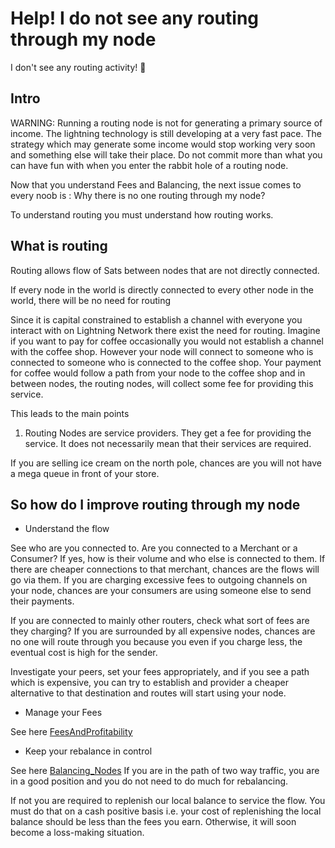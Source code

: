 # Help! I do not see any routing through my node

I don't see any routing activity! 🙁

## Intro

WARNING: Running a routing node is not for generating a primary source of income. The lightning technology is still developing at a very fast pace. The strategy which may generate some income would stop working very soon and something else will take their place. Do not commit more than what you can have fun with when you enter the rabbit hole of a routing node.

Now that you understand Fees and Balancing, the next issue comes to every noob is : Why there is no one routing through my node?

To understand routing you must understand how routing works.

## What is routing

Routing allows flow of Sats between nodes that are not directly connected.

If every node in the world is directly connected to every other node in the world, there will be no need for routing

Since it is capital constrained to establish a channel with everyone you interact with on Lightning Network there exist the need for routing. Imagine if you want to pay for coffee occasionally you would not establish a channel with the coffee shop. However your node will connect to someone who is connected to someone who is connected to the coffee shop. Your payment for coffee would follow a path from your node to the coffee shop and in between nodes, the routing nodes, will collect some fee for providing this service.

This leads to the main points

1. Routing Nodes are service providers. They get a fee for providing the service. It does not necessarily mean that their services are required.

If you are selling ice cream on the north pole, chances are you will not have a mega queue in front of your store.

## So how do I improve routing through my node

- Understand the flow

See who are you connected to. Are you connected to a Merchant or a Consumer? If yes, how is their volume and who else is connected to them. If there are cheaper connections to that merchant, chances are the flows will go via them. If you are charging excessive fees to outgoing channels on your node, chances are your consumers are using someone else to send their payments.

If you are connected to mainly other routers, check what sort of fees are they charging? If you are surrounded by all expensive nodes, chances are no one will route through you because you even if you charge less, the eventual cost is high for the sender.

Investigate your peers, set your fees appropriately, and if you see a path which is expensive, you can try to establish and provider a cheaper alternative to that destination and routes will start using your node.

- Manage your Fees

See here [FeesAndProfitability](Special:MyLanguage/FeesAndProfitability)

- Keep your rebalance in control

See here [Balancing_Nodes](Special:MyLanguage/Balancing_Nodes)
If you are in the path of two way traffic, you are in a good position and you do not need to do much for rebalancing.

If not you are required to replenish our local balance to service the flow. You must do that on a cash positive basis i.e. your cost of replenishing the local balance should be less than the fees you earn. Otherwise, it will soon become a loss-making situation.
